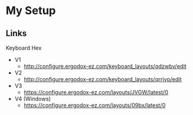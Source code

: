 # My Setup

## Links

Keyboard Hex

- V1
    + http://configure.ergodox-ez.com/keyboard_layouts/qdzwbv/edit
- V2
    + http://configure.ergodox-ez.com/keyboard_layouts/qrrjvp/edit
- V3
    + https://configure.ergodox-ez.com/layouts/JVGW/latest/0
- V4 (Windows)
    + https://configure.ergodox-ez.com/layouts/09bx/latest/0
